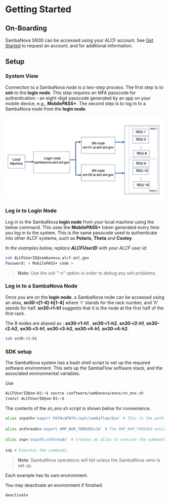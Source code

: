 # Getting Started

## On-Boarding

SambaNova SN30 can be accessed using your ALCF account. See [Get Started](https://www.alcf.anl.gov/support-center/get-started)
to request an account, and for additional information.

## Setup

### System View

Connection to a SambaNova node is a two-step process. The first step is to **ssh** to the **login node**.
This step requires an MFA passcode for authentication - an
eight-digit passcode generated by an app on your mobile device, e.g., **MobilePASS+**.
The second step is to log in to a SambaNova node from the **login node**.

![SambaNova System View](files/sambanova_login.jpg "SambaNova System View")

### Log in to Login Node

Log in to the SambaNova **login node** from your local machine using the below command. This uses the **MobilePASS+** token generated every time you log in to the system. This is the same passcode used to authenticate into other ALCF systems, such as **Polaris**,  **Theta** and **Cooley**.

*In the examples below, replace* ***ALCFUserID*** *with your ALCF user id.*

```bash
ssh ALCFUserID@sambanova.alcf.anl.gov
Password: < MobilePASS+ code >
```

> **Note**: Use the ssh "-v" option in order to debug any ssh problems.

### Log in to a SambaNova Node

Once you are on the **login node**, a SambaNova node can be accessed using an alias, **sn30-r[1-4]-h[1-4]** where 'r' stands for the rack number, and 'h' stands for half. **sn30-r1-h1** suggests that it is the node at the first half of the first rack. 

The 8 nodes are aliased as : **sn30-r1-h1** , **sn30-r1-h2**, **sn30-r2-h1**, **sn30-r2-h2**, **sn30-r3-h1**, **sn30-r3-h2**, **sn30-r4-h1**, **sn30-r4-h2**. 

```bash
ssh sn30-r1-h1
```

### SDK setup

The SambaNova system has a bash shell script to set up the required software environment.
This sets up the SambaFlow software stack, and the associated environmental variables.

Use

```bash
ALCFUserID@sm-01:~$ source /software/sambanova/envs/sn_env.sh
(venv) ALCFUserID@sm-01:~$
```

The contents of the sn_env.sh script is shown below for convenience.

```bash
alias snpath='export PATH=$PATH:/opt/sambaflow/bin' # This is the path to SambaFlow which is the software stack running on SambaNova systems. This stack includes the Runtime, the compilers, and the SambaFlow Python SDK which is used to create and run models.

alias snthreads='export OMP_NUM_THREADS=16' # The OMP_NUM_THREADS environment variable sets the number of threads to use for parallel regions. The value of this environment variable must be a list of positive integer values. The values of the list set the number of threads to use for parallel regions at the corresponding nested levels. For the SambaNova system, it is usually set to 1.

alias snp='snpath;snthreads' # Creates an alias to execute the commands.

snp # Executes the commands.
```

> **Note**:  SambaNova operations will fail unless the SambaNova venv is set
up.

Each example has its own environment.

You may deactivate an environment if finished.

```bash
deactivate
```
